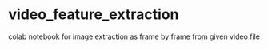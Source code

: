 # video_feature_extraction
colab notebook for image extraction as frame by frame from given video file 
